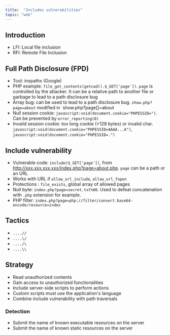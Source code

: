 ```yaml
---
title:  "Includes vulnerabilities"
topic: "web"
---
```

## Introduction
* LFI: Local file inclusion
* RFI: Remote File Inclusion

## Full Path Disclosure (FPD)
* Tool: inspathx (Google)
* PHP example: `file_get_contents(getcwd().$_GET['page'])`. `page` is controlled by the attacker. It can be a relative path to another file or garbage to lead to a path disclosure bug
* Array bug: can be used to lead to a path disclosure bug. `show.php?page=about` modified in `show.php?page[]=about
* Null session cookie: `javascript:void(document.cookie="PHPESSID=")`. Can be prevented by `error_reporting(0)`
* Invalid session cookie: too long cookie (>128 bytes) or invalid char. `javascript:void(document.cookie="PHPESSID=AAAA...A")`,  `javascript:void(document.cookie="PHPESSID=.")`

## Include vulnerability
* Vulnerable code: `include($_GET['page'])`, from http://xxx.xxx.xxx.xxx/index.php?page=about.php. `page` can be a path or an URL
* Works with URL if `allow_url_include`, `allow_url_fopen`
* Protections : `file_exists`, global array of allowed pages
* Null byte: `index.php?page=secret.txt%00`. Used to defeat concatenation with `.php` extension for example.
* PHP filter: `index.php?page=php://filter/convert.base64-encode/resource=index`

## Tactics
* `....//`
* `....\/`
* `..../\`
* `....\\`

## Strategy
* Read unauthorized contents
* Gain access to unauthorized functionalities
* Include server-side scripts to perform actions
* Custom scripts must use the application's language
* Combine include vulnerability with path traversals

### Detection
* Submit the name of known executable resources on the server
* Submit the name of known static resources on the server
